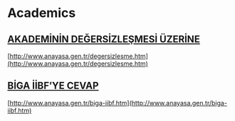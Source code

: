 # Academics

## [AKADEMİNİN DEĞERSİZLEŞMESİ ÜZERİNE](http://www.anayasa.gen.tr/degersizlesme.htm)

[http://www.anayasa.gen.tr/degersizlesme.htm](http://www.anayasa.gen.tr/degersizlesme.htm)

## [BİGA İİBF’YE CEVAP](http://www.anayasa.gen.tr/biga-iibf.htm)

[http://www.anayasa.gen.tr/biga-iibf.htm](http://www.anayasa.gen.tr/biga-iibf.htm)

